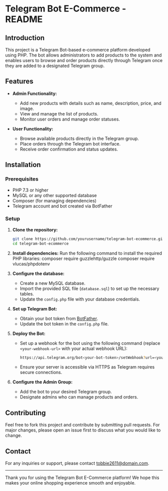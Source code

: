 # Telegram Bot E-Commerce - README

## Introduction

This project is a Telegram Bot-based e-commerce platform developed using PHP. The bot allows administrators to add products to the system and enables users to browse and order products directly through Telegram once they are added to a designated Telegram group.

## Features

- **Admin Functionality:**
  - Add new products with details such as name, description, price, and image.
  - View and manage the list of products.
  - Monitor user orders and manage order statuses.

- **User Functionality:**
  - Browse available products directly in the Telegram group.
  - Place orders through the Telegram bot interface.
  - Receive order confirmation and status updates.

## Installation

### Prerequisites

- PHP 7.3 or higher
- MySQL or any other supported database
- Composer (for managing dependencies)
- Telegram account and bot created via BotFather

### Setup

1. **Clone the repository:**
   ```bash
   git clone https://github.com/yourusername/telegram-bot-ecommerce.git
   cd telegram-bot-ecommerce
   ```

2. **Install dependencies:**
   Run the following command to install the required PHP libraries:
  composer require guzzlehttp/guzzle
  composer require vlucas/phpdotenv


3. **Configure the database:**
   - Create a new MySQL database.
   - Import the provided SQL file (`database.sql`) to set up the necessary tables.
   - Update the `config.php` file with your database credentials.

4. **Set up Telegram Bot:**
   - Obtain your bot token from [BotFather](https://core.telegram.org/bots#botfather).
   - Update the bot token in the `config.php` file.

5. **Deploy the Bot:**
   - Set up a webhook for the bot using the following command (replace `<your-webhook-url>` with your actual webhook URL):
     ```bash
     https://api.telegram.org/bot<your-bot-token>/setWebhook?url=<your-webhook-url>
     ```
   - Ensure your server is accessible via HTTPS as Telegram requires secure connections.

6. **Configure the Admin Group:**
   - Add the bot to your desired Telegram group.
   - Designate admins who can manage products and orders.


## Contributing

Feel free to fork this project and contribute by submitting pull requests. For major changes, please open an issue first to discuss what you would like to change.

## Contact

For any inquiries or support, please contact [tobbie2611@domain.com](mailto:tobbie2611@domain.com).

---

Thank you for using the Telegram Bot E-Commerce platform! We hope this makes your online shopping experience smooth and enjoyable.